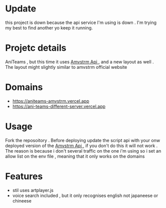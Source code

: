 # Update 
this project is down because the api service I'm using is down . I'm trying my best to find another yo keep it running. 
# Projetc details 
AniTeams , but this time it uses  [Amvstrm Api ](https://github.com/amvstrm/api), and a new layout as well . The layout might slightly similar to amvstrm official website 

# Domains
- https://aniteams-amvstrm.vercel.app
- https://ani-teams-different-server.vercel.app
# Usage 
Fork the reposoitory . Before deploying update the script api with your onw deployed version of the [Amvstrm Api ](https://github.com/amvstrm/api) , if you don't do this it will not work . The reason is because i don't several traffic on the one i'm using 
so i set an allow list on the env file , meaning that it only works on the domains 
# Features 
- stil uses artplayer.js 
- voice search included , but it only recognises english not japaneese or chineese
